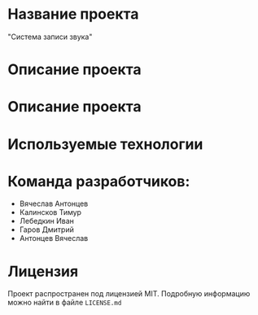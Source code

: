 # Название проекта
"Система записи звука"

# Описание проекта


# Описание проекта


# Используемые технологии


# Команда разработчиков:
- Вячеслав Антонцев
- Калинсков Тимур
- Лебедкин Иван
- Гаров Дмитрий
- Антонцев Вячеслав

# Лицензия
Проект распространен под лицензией MIT. Подробную информацию можно найти в файле `LICENSE.md`
